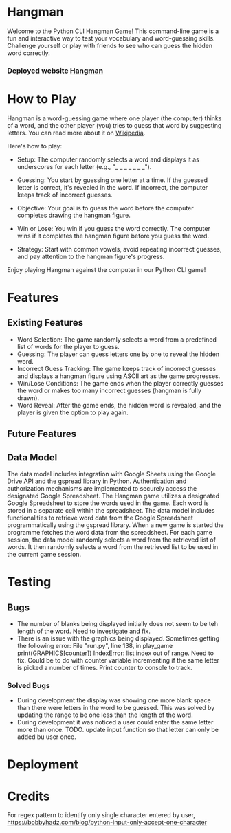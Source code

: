 # Hangman

Welcome to the Python CLI Hangman Game! 
This command-line game is a fun and interactive way to test your vocabulary and word-guessing skills. Challenge yourself or play with friends to see who can guess the hidden word correctly.
### Deployed website [Hangman](xxx/ 'Hangman')

# How to Play
Hangman is a word-guessing game where one player (the computer) thinks of a word, and the other player (you) tries to guess that word by suggesting letters. You can read more about it on [Wikipedia](https://en.wikipedia.org/wiki/Hangman_(game) 'Hangman').

Here's how to play:

- Setup: The computer randomly selects a word and displays it as underscores for each letter (e.g., "_ _ _ _ _ _ _").

- Guessing: You start by guessing one letter at a time. If the guessed letter is correct, it's revealed in the word. If incorrect, the computer keeps track of incorrect guesses.

- Objective: Your goal is to guess the word before the computer completes drawing the hangman figure.

- Win or Lose: You win if you guess the word correctly. The computer wins if it completes the hangman figure before you guess the word.

- Strategy: Start with common vowels, avoid repeating incorrect guesses, and pay attention to the hangman figure's progress.

Enjoy playing Hangman against the computer in our Python CLI game!
# Features

## Existing Features
- Word Selection: 
 The game randomly selects a word from a predefined list of words for the player to guess.
- Guessing: The player can guess letters one by one to reveal the hidden word.
- Incorrect Guess Tracking: The game keeps track of incorrect guesses and displays a hangman figure using ASCII art as the game progresses.
- Win/Lose Conditions: The game ends when the player correctly guesses the word or makes too many incorrect guesses (hangman is fully drawn).
- Word Reveal: After the game ends, the hidden word is revealed, and the player is given the option to play again.
## Future Features

## Data Model
The data model includes integration with Google Sheets using the Google Drive API and the gspread library in Python.
Authentication and authorization mechanisms are implemented to securely access the designated Google Spreadsheet. 
The Hangman game utilizes a designated Google Spreadsheet to store the words used in the game.
Each word is stored in a separate cell within the spreadsheet.
The data model includes functionalities to retrieve word data from the Google Spreadsheet programmatically using the gspread library.
When a new game is started the programme fetches the word data from the spreadsheet.
For each game session, the data model randomly selects a word from the retrieved list of words.
It then randomly selects a word from the retrieved list to be used in the current game session.


# Testing 

## Bugs
* The number of blanks being displayed initially does not seem to be teh length of the word. Need to investigate and fix.
* There is an issue with the graphics being displayed. Sometimes getting the following error: File "run.py", line 138, in play_game
    print(GRAPHICS[counter]) IndexError: list index out of range. Need to fix. Could be to do with counter variable incrementing if the same letter is picked a number of times. Print counter to console to track.

### Solved Bugs
* During development the display was showing one more blank space than there were letters in the word to be guessed. This was solved by updating the range to be one less than the length of the word. 
* During development it was noticed a user could enter the same letter more than once. TODO. update input function so that letter can only be added bu user once.

# Deployment

# Credits

For regex pattern to identify only single character entered by user, https://bobbyhadz.com/blog/python-input-only-accept-one-character
